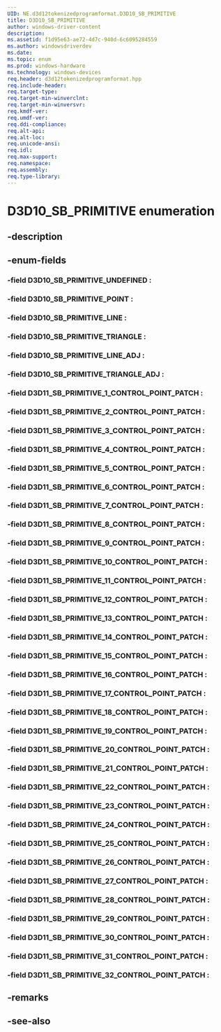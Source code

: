 ```yaml
---
UID: NE.d3d12tokenizedprogramformat.D3D10_SB_PRIMITIVE
title: D3D10_SB_PRIMITIVE
author: windows-driver-content
description: 
ms.assetid: f1d95e63-ae72-4d7c-940d-6c6095284559
ms.author: windowsdriverdev
ms.date: 
ms.topic: enum
ms.prod: windows-hardware
ms.technology: windows-devices
req.header: d3d12tokenizedprogramformat.hpp
req.include-header:
req.target-type:
req.target-min-winverclnt:
req.target-min-winversvr:
req.kmdf-ver:
req.umdf-ver:
req.ddi-compliance:
req.alt-api:
req.alt-loc:
req.unicode-ansi:
req.idl:
req.max-support:
req.namespace:
req.assembly:
req.type-library:
---
```


# D3D10_SB_PRIMITIVE enumeration

## -description



## -enum-fields

### -field D3D10_SB_PRIMITIVE_UNDEFINED : 
### -field D3D10_SB_PRIMITIVE_POINT : 
### -field D3D10_SB_PRIMITIVE_LINE : 
### -field D3D10_SB_PRIMITIVE_TRIANGLE : 
### -field D3D10_SB_PRIMITIVE_LINE_ADJ : 
### -field D3D10_SB_PRIMITIVE_TRIANGLE_ADJ : 
### -field D3D11_SB_PRIMITIVE_1_CONTROL_POINT_PATCH : 
### -field D3D11_SB_PRIMITIVE_2_CONTROL_POINT_PATCH : 
### -field D3D11_SB_PRIMITIVE_3_CONTROL_POINT_PATCH : 
### -field D3D11_SB_PRIMITIVE_4_CONTROL_POINT_PATCH : 
### -field D3D11_SB_PRIMITIVE_5_CONTROL_POINT_PATCH : 
### -field D3D11_SB_PRIMITIVE_6_CONTROL_POINT_PATCH : 
### -field D3D11_SB_PRIMITIVE_7_CONTROL_POINT_PATCH : 
### -field D3D11_SB_PRIMITIVE_8_CONTROL_POINT_PATCH : 
### -field D3D11_SB_PRIMITIVE_9_CONTROL_POINT_PATCH : 
### -field D3D11_SB_PRIMITIVE_10_CONTROL_POINT_PATCH : 
### -field D3D11_SB_PRIMITIVE_11_CONTROL_POINT_PATCH : 
### -field D3D11_SB_PRIMITIVE_12_CONTROL_POINT_PATCH : 
### -field D3D11_SB_PRIMITIVE_13_CONTROL_POINT_PATCH : 
### -field D3D11_SB_PRIMITIVE_14_CONTROL_POINT_PATCH : 
### -field D3D11_SB_PRIMITIVE_15_CONTROL_POINT_PATCH : 
### -field D3D11_SB_PRIMITIVE_16_CONTROL_POINT_PATCH : 
### -field D3D11_SB_PRIMITIVE_17_CONTROL_POINT_PATCH : 
### -field D3D11_SB_PRIMITIVE_18_CONTROL_POINT_PATCH : 
### -field D3D11_SB_PRIMITIVE_19_CONTROL_POINT_PATCH : 
### -field D3D11_SB_PRIMITIVE_20_CONTROL_POINT_PATCH : 
### -field D3D11_SB_PRIMITIVE_21_CONTROL_POINT_PATCH : 
### -field D3D11_SB_PRIMITIVE_22_CONTROL_POINT_PATCH : 
### -field D3D11_SB_PRIMITIVE_23_CONTROL_POINT_PATCH : 
### -field D3D11_SB_PRIMITIVE_24_CONTROL_POINT_PATCH : 
### -field D3D11_SB_PRIMITIVE_25_CONTROL_POINT_PATCH : 
### -field D3D11_SB_PRIMITIVE_26_CONTROL_POINT_PATCH : 
### -field D3D11_SB_PRIMITIVE_27_CONTROL_POINT_PATCH : 
### -field D3D11_SB_PRIMITIVE_28_CONTROL_POINT_PATCH : 
### -field D3D11_SB_PRIMITIVE_29_CONTROL_POINT_PATCH : 
### -field D3D11_SB_PRIMITIVE_30_CONTROL_POINT_PATCH : 
### -field D3D11_SB_PRIMITIVE_31_CONTROL_POINT_PATCH : 
### -field D3D11_SB_PRIMITIVE_32_CONTROL_POINT_PATCH : 

## -remarks

## -see-also